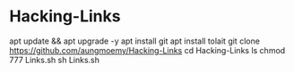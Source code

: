# Hacking-Links
apt update && apt upgrade -y
apt install git
apt install tolait
git clone https://github.com/aungmoemy/Hacking-Links
cd Hacking-Links
ls
chmod 777 Links.sh
sh Links.sh
